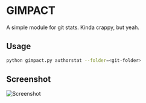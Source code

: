 # GIMPACT

A simple module for git stats. Kinda crappy, but yeah.

## Usage

```sh
python gimpact.py authorstat --folder=<git-folder>
```

## Screenshot

![Screenshot](http://i.imgur.com/BbtdKik.png)
